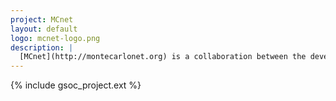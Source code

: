 ```yaml
---
project: MCnet
layout: default
logo: mcnet-logo.png
description: |
  [MCnet](http://montecarlonet.org) is a collaboration between the developers of the major collider event modelling tools used at the [Large Hadron Collider](http://home.web.cern.ch/topics/large-hadron-collider) (LHC) and beyond. These tools are so-called "MC event generators", theoretical physics packages that evaluate and sample from quantum mechanical distributions to create simulated particle collisions. MC generators are an absolutely essential component in both modern particle physics experiments and theory, and provide a crucial bridge between those two communities. MCnet projects include both event generators themselves, and tools that connect them to both experiment and theory.
---
```


{% include gsoc_project.ext %}
